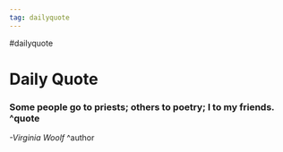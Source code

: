 ```yaml
---
tag: dailyquote
---
```


#dailyquote

# Daily Quote

### Some people go to priests; others to poetry; I to my friends. ^quote
*-Virginia Woolf* ^author
